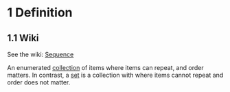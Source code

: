 # 1 Definition

## 1.1 Wiki

See the wiki: [Sequence](https://en.wikipedia.org/wiki/Sequence)

An enumerated [collection](021%20Collection.md) of items where items can repeat, and order matters. In contrast, a [set](001%20Set.md) is a collection with where items cannot repeat and order does not matter.

